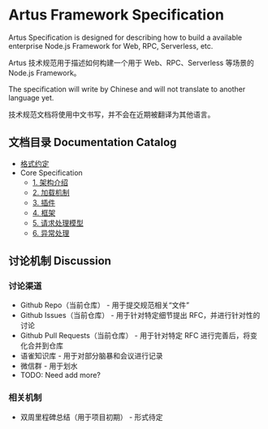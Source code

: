 # Artus Framework Specification

Artus Specification is designed for describing how to build a available enterprise Node.js Framework for Web, RPC, Serverless, etc.

Artus 技术规范用于描述如何构建一个用于 Web、RPC、Serverless 等场景的 Node.js Framework。

The specification will write by Chinese and will not translate to another language yet.

技术规范文档将使用中文书写，并不会在近期被翻译为其他语言。

## 文档目录 Documentation Catalog

- [格式约定](./documentation/convention.md)
- Core Specification
  - [1. 架构介绍](./documentation/core/1.introduction.md)
  - [2. 加载机制](./documentation/core/2.loader.md)
  - [3. 插件](./documentation/core/3.plugin.md)
  - [4. 框架](./documentation/core/4.framework.md)
  - [5. 请求处理模型](./documentation/core/5.trigger.md)
  - [6. 异常处理](./documentation/core/6.exception.md)

## 讨论机制 Discussion

### 讨论渠道

- Github Repo（当前仓库） - 用于提交规范相关“文件”
- Github Issues（当前仓库） - 用于针对特定细节提出 RFC，并进行针对性的讨论
- Github Pull Requests（当前仓库） - 用于针对特定 RFC 进行完善后，将变化合并到仓库
- 语雀知识库 - 用于对部分脑暴和会议进行记录
- 微信群 - 用于划水
- TODO: Need add more?

### 相关机制

- 双周里程碑总结（用于项目初期） - 形式待定
